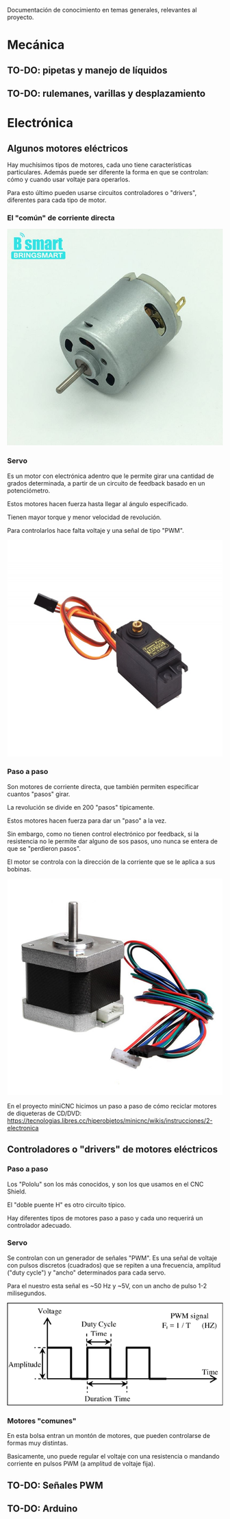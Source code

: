 
Documentación de conocimiento en temas generales, relevantes al proyecto.
 
# Mecánica

## TO-DO: pipetas y manejo de líquidos

## TO-DO: rulemanes, varillas y desplazamiento

# Electrónica

## Algunos motores eléctricos

Hay muchísimos tipos de motores, cada uno tiene características particulares. Además puede ser diferente la forma en que se controlan: cómo y cuando usar voltaje para operarlos.

Para esto último pueden usarse circuitos controladores o "drivers", diferentes para cada tipo de motor.

### El "común" de corriente directa

![comun](comun.jpg)

### Servo

Es un motor con electrónica adentro que le permite girar una cantidad de grados determinada, a partir de un circuito de feedback basado en un potenciómetro.

Estos motores hacen fuerza hasta llegar al ángulo específicado.

Tienen mayor torque y menor velocidad de revolución.

Para controlarlos hace falta voltaje y una señal de tipo "PWM".

![servo](servo.jpg)

### Paso a paso

Son motores de corriente directa, que también permiten especificar cuantos "pasos" girar.

La revolución se divide en 200 "pasos" típicamente.

Estos motores hacen fuerza para dar un "paso" a la vez.

Sin embargo, como no tienen control electrónico por feedback, si la resistencia no le permite dar alguno de sos pasos, uno nunca se entera de que se "perdieron pasos".

El motor se controla con la dirección de la corriente que se le aplica a sus bobinas.

![nema17](nema17.jpg)

En el proyecto miniCNC hicimos un paso a paso de cómo reciclar motores de diqueteras de CD/DVD: https://tecnologias.libres.cc/hiperobjetos/minicnc/wikis/instrucciones/2-electronica

## Controladores o "drivers" de motores eléctricos

### Paso a paso

Los "Pololu" son los más conocidos, y son los que usamos en el CNC Shield.

El "doble puente H" es otro circuito típico.

Hay diferentes tipos de motores paso a paso y cada uno requerirá un controlador adecuado.

### Servo

Se controlan con un generador de señales "PWM". Es una señal de voltaje con pulsos discretos (cuadrados) que se repiten a una frecuencia, amplitud ("duty cycle") y "ancho" determinados para cada servo.

Para el nuestro esta señal es ~50 Hz y ~5V, con un ancho de pulso 1-2 milisegundos.

![pwm](pwm.png)

### Motores "comunes"

En esta bolsa entran un montón de motores, que pueden controlarse de formas muy distintas.

Basicamente, uno puede regular el voltaje con una resistencia o mandando corriente en pulsos PWM (a amplitud de voltaje fija).

## TO-DO: Señales PWM

## TO-DO: Arduino
